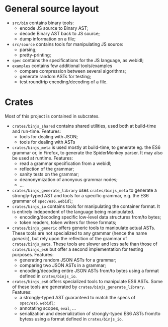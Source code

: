 # General source layout

- `src/bin` contains binary tools:
  - encode JS source to Binary AST;
  - decode Binary AST back to JS source;
  - dump information on a file;
- `src/source` contains tools for manipulating JS source:
  - parsing;
  - pretty-printing;
- `spec` contains the specifications for the JS language, as webidl;
- `examples` contains few additional tools/examples
  - compare compression between several algorithms;
  - generate random ASTs for testing;
  - test roundtrip encoding/decoding of a file.

# Crates

Most of this project is contained in subcrates.

- `crates/binjs_shared` contains shared utilities, used both at build-time and run-time. Features:
  - tools for dealing with JSON;
  - tools for dealing with ASTs
- `crates/binjs_meta` is used mostly at build-time, to generate eg. the ES6 grammar or,
  in Firefox, to generate the SpiderMonkey parser. It may also be used at runtime.
  Features:
  - read a grammar specification from a webidl;
  - reflection of the grammar;
  - sanity tests on the grammar;
  - deanonymization of anonyous grammar nodes;
  - ...
- `crates/binjs_generate_library` uses `crates/binjs_meta` to generate a strongly-typed
  AST and tools for a specific grammar, e.g. the ES6 grammar of `spec/es6.webidl`;
- `crates/binjs_io` contains tools for manipulating the container format. It is entirely
  independent of the language being manipulated.
  - encoding/decoding specific low-level data structures from/to bytes;
  - token readers, token writers for these formats;
- `crates/binjs_generic` offers generic tools to manipulate actual ASTs.
  These tools are not specialized to any grammar (hence the name *generic*),
  but rely upon the reflection of the grammar of `crates/binjs_meta`. These
  tools are slower and less safe than those of `crates/binjs_es6` but offer
  a second implementation for testing purposes. Features:
  - generating random JSON ASTs for a grammar;
  - comparing two JSON ASTs in a grammar;
  - encoding/decoding entire JSON ASTs from/to bytes using a format defined in `crates/binjs_io`.
- `crates/binjs_es6` offers specialized tools to manipulate ES6 ASTs. Some of these
  tools are generated by `crates/binjs_generate_library`. Features:
  - a strongly-typed AST guaranteed to match the specs of `spec/es6.webidl`;
  - annotating scopes, `eval`, ...
  - serialization and deserialization of strongly-typed ES6 ASTs from/to bytess using a format defined in `crates/binjs_io`.
